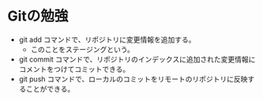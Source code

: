 # Gitの勉強
- git add コマンドで、リポジトリに変更情報を追加する。
  - このことをステージングという。
- git commit コマンドで、リポジトリのインデックスに追加された変更情報にコメントをつけてコミットできる。
- git push コマンドで、ローカルのコミットをリモートのリポジトリに反映することができる。
